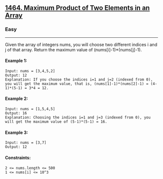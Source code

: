 [1464. Maximum Product of Two Elements in an Array](https://leetcode.com/problems/maximum-product-of-two-elements-in-an-array/?envType=daily-question&envId=2023-12-12)
---------------------------------------------------------------------------------------------------------------------------------------------

### Easy
---------------------------------------------------------------------------------------------------------------------------------------------

Given the array of integers nums, you will choose two different indices i and j of that array. Return the maximum value of (nums[i]-1)*(nums[j]-1).

#### Example 1:
```
Input: nums = [3,4,5,2]
Output: 12 
Explanation: If you choose the indices i=1 and j=2 (indexed from 0), you will get the maximum value, that is, (nums[1]-1)*(nums[2]-1) = (4-1)*(5-1) = 3*4 = 12. 
```
#### Example 2:
```
Input: nums = [1,5,4,5]
Output: 16
Explanation: Choosing the indices i=1 and j=3 (indexed from 0), you will get the maximum value of (5-1)*(5-1) = 16.
```
#### Example 3:
```
Input: nums = [3,7]
Output: 12
``` 
#### Constraints:
```
2 <= nums.length <= 500
1 <= nums[i] <= 10^3
```
